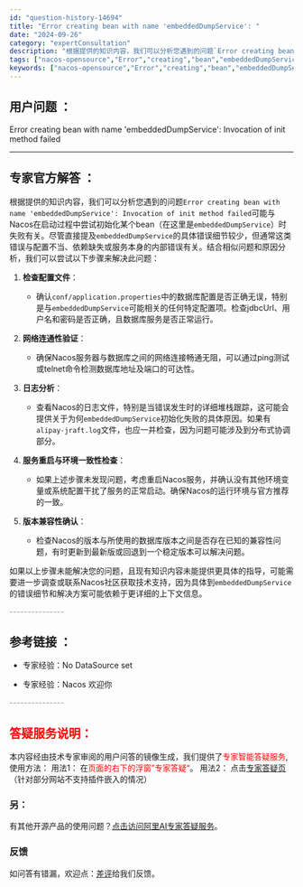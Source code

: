 ```yaml
---
id: "question-history-14694"
title: "Error creating bean with name 'embeddedDumpService': "
date: "2024-09-26"
category: "expertConsultation"
description: "根据提供的知识内容，我们可以分析您遇到的问题`Error creating bean with name 'embeddedDumpService': Invocation of init method failed`可能与Nacos在启动过程中尝试初始化某个bean（在这里是`embeddedDu"
tags: ["nacos-opensource","Error","creating","bean","embeddedDumpService","Invocation","init"]
keywords: ["nacos-opensource","Error","creating","bean","embeddedDumpService","Invocation","init"]
---
```


## 用户问题 ： 
 Error creating bean with name 'embeddedDumpService': Invocation of init method failed  

---------------
## 专家官方解答 ：

根据提供的知识内容，我们可以分析您遇到的问题`Error creating bean with name 'embeddedDumpService': Invocation of init method failed`可能与Nacos在启动过程中尝试初始化某个bean（在这里是`embeddedDumpService`）时失败有关。尽管直接提及`embeddedDumpService`的具体错误细节较少，但通常这类错误与配置不当、依赖缺失或服务本身的内部错误有关。结合相似问题和原因分析，我们可以尝试以下步骤来解决此问题：

1. **检查配置文件**：
   - 确认`conf/application.properties`中的数据库配置是否正确无误，特别是与`embeddedDumpService`可能相关的任何特定配置项。检查jdbcUrl、用户名和密码是否正确，且数据库服务是否正常运行。

2. **网络连通性验证**：
   - 确保Nacos服务器与数据库之间的网络连接畅通无阻，可以通过ping测试或telnet命令检测数据库地址及端口的可达性。

3. **日志分析**：
   - 查看Nacos的日志文件，特别是当错误发生时的详细堆栈跟踪，这可能会提供关于为何`embeddedDumpService`初始化失败的具体原因。如果有`alipay-jraft.log`文件，也应一并检查，因为问题可能涉及到分布式协调部分。

4. **服务重启与环境一致性检查**：
   - 如果上述步骤未发现问题，考虑重启Nacos服务，并确认没有其他环境变量或系统配置干扰了服务的正常启动。确保Nacos的运行环境与官方推荐的一致。

5. **版本兼容性确认**：
   - 检查Nacos的版本与所使用的数据库版本之间是否存在已知的兼容性问题，有时更新到最新版或回退到一个稳定版本可以解决问题。

如果以上步骤未能解决您的问题，且现有知识内容未能提供更具体的指导，可能需要进一步调查或联系Nacos社区获取技术支持，因为具体到`embeddedDumpService`的错误细节和解决方案可能依赖于更详细的上下文信息。


<font color="#949494">---------------</font> 


## 参考链接 ：

* 专家经验：No DataSource set 
 
 * 专家经验：Nacos 欢迎你 


 <font color="#949494">---------------</font> 
 


## <font color="#FF0000">答疑服务说明：</font> 

本内容经由技术专家审阅的用户问答的镜像生成，我们提供了<font color="#FF0000">专家智能答疑服务</font>,使用方法：
用法1： 在<font color="#FF0000">页面的右下的浮窗”专家答疑“</font>。
用法2： 点击[专家答疑页](https://answer.opensource.alibaba.com/docs/intro)（针对部分网站不支持插件嵌入的情况）
### 另：


有其他开源产品的使用问题？[点击访问阿里AI专家答疑服务](https://answer.opensource.alibaba.com/docs/intro)。
### 反馈
如问答有错漏，欢迎点：[差评](https://ai.nacos.io/user/feedbackByEnhancerGradePOJOID?enhancerGradePOJOId=14715)给我们反馈。
